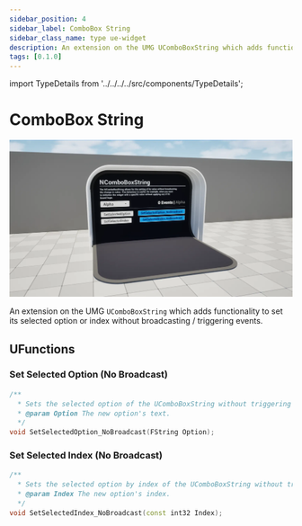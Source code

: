 ```yaml
---
sidebar_position: 4
sidebar_label: ComboBox String
sidebar_class_name: type ue-widget
description: An extension on the UMG UComboBoxString which adds functionality to set its selected option or index without broadcasting / triggering events.
tags: [0.1.0]
---
```


import TypeDetails from '../../../../src/components/TypeDetails';

# ComboBox String

<TypeDetails icon="ue-widget" base="UComboBoxString" type="UNComboBoxString" typeExtra="" headerFile="NexusUI/Public/NComboBoxString.h" />

![UNComboBoxString](combobox-string.webp)

An extension on the UMG `UComboBoxString` which adds functionality to set its selected option or index without broadcasting / triggering events.

## UFunctions

### Set Selected Option (No Broadcast)

```cpp
/**
  * Sets the selected option of the UComboBoxString without triggering exposed event bindings.
  * @param Option The new option's text.
  */
void SetSelectedOption_NoBroadcast(FString Option);
```

### Set Selected Index (No Broadcast)

```cpp
/**
  * Sets the selected option by index of the UComboBoxString without triggering exposed event bindings.	 
  * @param Index The new option's index.
  */
void SetSelectedIndex_NoBroadcast(const int32 Index);
```  